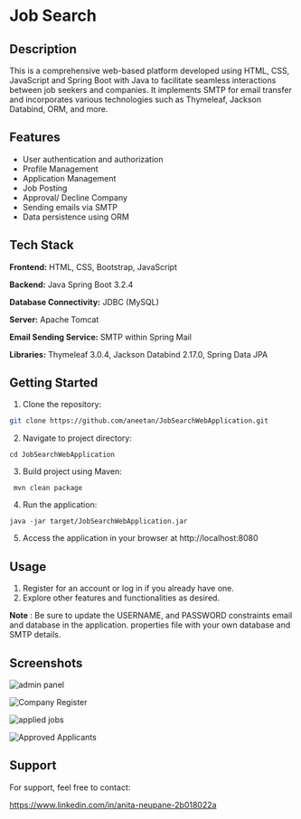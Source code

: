 
# Job Search

## Description

This is a comprehensive web-based platform developed using HTML, CSS, JavaScript and Spring Boot with Java  to facilitate seamless interactions between job seekers and companies. It implements SMTP for email transfer and incorporates various technologies such as Thymeleaf, Jackson Databind, ORM, and more.

## Features

- User authentication and authorization
- Profile Management
- Application Management
- Job Posting
- Approval/ Decline Company
- Sending emails via SMTP
- Data persistence using ORM

## Tech Stack

**Frontend:** HTML, CSS, Bootstrap, JavaScript

**Backend:** Java Spring Boot 3.2.4

**Database Connectivity:** JDBC (MySQL)

**Server:** Apache Tomcat

**Email Sending Service:** SMTP within Spring Mail

**Libraries:** Thymeleaf 3.0.4, Jackson Databind 2.17.0, Spring Data JPA

## Getting Started

1. Clone the repository:
```bash
git clone https://github.com/aneetan/JobSearchWebApplication.git

```
2. Navigate to project directory:
```
cd JobSearchWebApplication
```
3. Build project using Maven:
```
 mvn clean package
```
4. Run the application:
```
java -jar target/JobSearchWebApplication.jar
```
5. Access the application in your browser at http://localhost:8080

## Usage
1. Register for an account or log in if you already have one.
2. Explore other features and functionalities as desired.

**Note** : Be sure to update the USERNAME, and PASSWORD constraints email and database in the application. properties file with your own database and SMTP details.

## Screenshots

![admin panel](https://github.com/aneetan/JobSearchWebApplication/assets/92221867/34e5d0e3-27fa-4a0e-8896-e5a733ffb0d9)

![Company Register](https://github.com/aneetan/JobSearchWebApplication/assets/92221867/a91533cf-fac3-482e-b0ac-7e5f885e2a8c)

![applied jobs](https://github.com/aneetan/JobSearchWebApplication/assets/92221867/b26ef816-adcb-42cf-abfe-e77f2ec7c544)

![Approved Applicants](https://github.com/aneetan/JobSearchWebApplication/assets/92221867/11a54ab1-6b22-4703-96bf-fa90a60d7bb9)


## Support
For support, feel free to contact:

https://www.linkedin.com/in/anita-neupane-2b018022a

